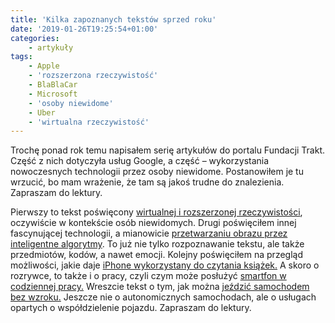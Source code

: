 ```yaml
---
title: 'Kilka zapoznanych tekstów sprzed roku'
date: '2019-01-26T19:25:54+01:00'
categories:
    - artykuły
tags:
    - Apple
    - 'rozszerzona rzeczywistość'
    - BlaBlaCar
    - Microsoft
    - 'osoby niewidome'
    - Uber
    - 'wirtualna rzeczywistość'
---
```


Trochę ponad rok temu napisałem serię artykułów do portalu Fundacji Trakt. Część z nich dotyczyła usług Google, a część – wykorzystania nowoczesnych technologii przez osoby niewidome. Postanowiłem je tu wrzucić, bo mam wrażenie, że tam są jakoś trudne do znalezienia. Zapraszam do lektury.

Pierwszy to tekst poświęcony [wirtualnej i rozszerzonej rzeczywistości](http://www.trakt.org.pl/wirtualna-i-rozszerzona-rzeczywistosc-czyli-oszukiwanie-zmyslow-jacek-zadrozny/), oczywiście w kontekście osób niewidomych. Drugi poświęciłem innej fascynującej technologii, a mianowicie [przetwarzaniu obrazu przez inteligentne algorytmy](http://www.trakt.org.pl/sztuczne-oko-smartfona-jacek-zadrozny/). To już nie tylko rozpoznawanie tekstu, ale także przedmiotów, kodów, a nawet emocji. Kolejny poświęciłem na przegląd możliwości, jakie daje [iPhone wykorzystany do czytania książek.](http://www.trakt.org.pl/czytanie-ksiazek-na-iphone-jacek-zadrozny/) A skoro o rozrywce, to także i o pracy, czyli czym może posłużyć [smartfon w codziennej pracy.](http://trakt.org.pl/biuro-w-smartfonie-jacek-zadrozny/) Wreszcie tekst o tym, jak można [jeździć samochodem bez wzroku.](http://www.trakt.org.pl/kazdy-moze-jechac-samochodem-jacek-zadrozny/) Jeszcze nie o autonomicznych samochodach, ale o usługach opartych o współdzielenie pojazdu. Zapraszam do lektury.
